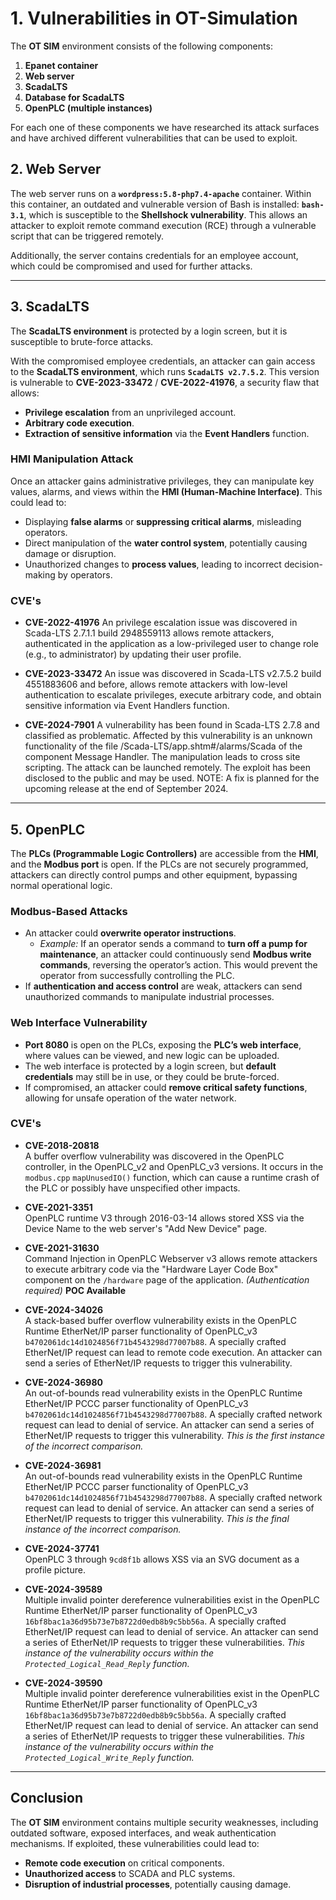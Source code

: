 # 1. Vulnerabilities in OT-Simulation

The **OT SIM** environment consists of the following components:

1. **Epanet container**  
2. **Web server**  
3. **ScadaLTS**  
4. **Database for ScadaLTS**  
5. **OpenPLC (multiple instances)**

For each one of these components we have researched its attack surfaces and have archived different vulnerabilities that can be used to exploit.  

## 2. Web Server

The web server runs on a **`wordpress:5.8-php7.4-apache`** container. Within this container, an outdated and vulnerable version of Bash is installed: **`bash-3.1`**, which is susceptible to the **Shellshock vulnerability**. This allows an attacker to exploit remote command execution (RCE) through a vulnerable script that can be triggered remotely.

Additionally, the server contains credentials for an employee account, which could be compromised and used for further attacks.

---

## 3. ScadaLTS

The **ScadaLTS environment** is protected by a login screen, but it is susceptible to brute-force attacks.

With the compromised employee credentials, an attacker can gain access to the **ScadaLTS environment**, which runs **`ScadaLTS v2.7.5.2`**. This version is vulnerable to **CVE-2023-33472** / **CVE-2022-41976**, a security flaw that allows:
- **Privilege escalation** from an unprivileged account.
- **Arbitrary code execution**.
- **Extraction of sensitive information** via the **Event Handlers** function.

### HMI Manipulation Attack
Once an attacker gains administrative privileges, they can manipulate key values, alarms, and views within the **HMI (Human-Machine Interface)**. This could lead to:
- Displaying **false alarms** or **suppressing critical alarms**, misleading operators.
- Direct manipulation of the **water control system**, potentially causing damage or disruption.
- Unauthorized changes to **process values**, leading to incorrect decision-making by operators.

### CVE's
- **CVE-2022-41976**
  An privilege escalation issue was discovered in Scada-LTS 2.7.1.1 build 2948559113 allows remote attackers, authenticated in the application as a low-privileged user to change role (e.g., to administrator) by updating their user profile.

- **CVE-2023-33472**
  An issue was discovered in Scada-LTS v2.7.5.2 build 4551883606 and before, allows remote attackers with low-level authentication to escalate privileges, execute arbitrary code, and obtain sensitive information via Event Handlers function.

- **CVE-2024-7901**
  A vulnerability has been found in Scada-LTS 2.7.8 and classified as problematic. Affected by this vulnerability is an unknown functionality of the file /Scada-LTS/app.shtm#/alarms/Scada of the component Message Handler. The manipulation leads to cross site scripting. The attack can be launched remotely. The exploit has been disclosed to the public and may be used. NOTE: A fix is planned for the upcoming release at the end of September 2024.

---

## 5. OpenPLC

The **PLCs (Programmable Logic Controllers)** are accessible from the **HMI**, and the **Modbus port** is open. If the PLCs are not securely programmed, attackers can directly control pumps and other equipment, bypassing normal operational logic.

### Modbus-Based Attacks
- An attacker could **overwrite operator instructions**.  
  - *Example:* If an operator sends a command to **turn off a pump for maintenance**, an attacker could continuously send **Modbus write commands**, reversing the operator’s action. This would prevent the operator from successfully controlling the PLC.
- If **authentication and access control** are weak, attackers can send unauthorized commands to manipulate industrial processes.

### Web Interface Vulnerability
- **Port 8080** is open on the PLCs, exposing the **PLC’s web interface**, where values can be viewed, and new logic can be uploaded.
- The web interface is protected by a login screen, but **default credentials** may still be in use, or they could be brute-forced.
- If compromised, an attacker could **remove critical safety functions**, allowing for unsafe operation of the water network.

### CVE's
- **CVE-2018-20818**  
  A buffer overflow vulnerability was discovered in the OpenPLC controller, in the OpenPLC_v2 and OpenPLC_v3 versions. It occurs in the `modbus.cpp` `mapUnusedIO()` function, which can cause a runtime crash of the PLC or possibly have unspecified other impacts.

- **CVE-2021-3351**  
  OpenPLC runtime V3 through 2016-03-14 allows stored XSS via the Device Name to the web server's "Add New Device" page.

- **CVE-2021-31630**  
  Command Injection in OpenPLC Webserver v3 allows remote attackers to execute arbitrary code via the "Hardware Layer Code Box" component on the `/hardware` page of the application. *(Authentication required)* **POC Available**  

- **CVE-2024-34026**  
  A stack-based buffer overflow vulnerability exists in the OpenPLC Runtime EtherNet/IP parser functionality of OpenPLC_v3 `b4702061dc14d1024856f71b4543298d77007b88`. A specially crafted EtherNet/IP request can lead to remote code execution. An attacker can send a series of EtherNet/IP requests to trigger this vulnerability.

- **CVE-2024-36980**  
  An out-of-bounds read vulnerability exists in the OpenPLC Runtime EtherNet/IP PCCC parser functionality of OpenPLC_v3 `b4702061dc14d1024856f71b4543298d77007b88`. A specially crafted network request can lead to denial of service. An attacker can send a series of EtherNet/IP requests to trigger this vulnerability. *This is the first instance of the incorrect comparison.*

- **CVE-2024-36981**  
  An out-of-bounds read vulnerability exists in the OpenPLC Runtime EtherNet/IP PCCC parser functionality of OpenPLC_v3 `b4702061dc14d1024856f71b4543298d77007b88`. A specially crafted network request can lead to denial of service. An attacker can send a series of EtherNet/IP requests to trigger this vulnerability. *This is the final instance of the incorrect comparison.*

- **CVE-2024-37741**  
  OpenPLC 3 through `9cd8f1b` allows XSS via an SVG document as a profile picture.

- **CVE-2024-39589**  
  Multiple invalid pointer dereference vulnerabilities exist in the OpenPLC Runtime EtherNet/IP parser functionality of OpenPLC_v3 `16bf8bac1a36d95b73e7b8722d0edb8b9c5bb56a`. A specially crafted EtherNet/IP request can lead to denial of service. An attacker can send a series of EtherNet/IP requests to trigger these vulnerabilities. *This instance of the vulnerability occurs within the `Protected_Logical_Read_Reply` function.*

- **CVE-2024-39590**  
  Multiple invalid pointer dereference vulnerabilities exist in the OpenPLC Runtime EtherNet/IP parser functionality of OpenPLC_v3 `16bf8bac1a36d95b73e7b8722d0edb8b9c5bb56a`. A specially crafted EtherNet/IP request can lead to denial of service. An attacker can send a series of EtherNet/IP requests to trigger these vulnerabilities. *This instance of the vulnerability occurs within the `Protected_Logical_Write_Reply` function.*

  
---

## Conclusion

The **OT SIM** environment contains multiple security weaknesses, including outdated software, exposed interfaces, and weak authentication mechanisms. If exploited, these vulnerabilities could lead to:
- **Remote code execution** on critical components.
- **Unauthorized access** to SCADA and PLC systems.
- **Disruption of industrial processes**, potentially causing damage.
